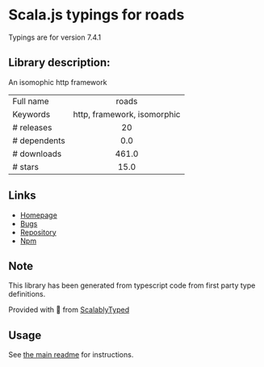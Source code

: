 
# Scala.js typings for roads

Typings are for version 7.4.1

## Library description:
An isomophic http framework

|                    |                 |
| ------------------ | :-------------: |
| Full name          | roads |
| Keywords           | http, framework, isomorphic |
| # releases         | 20 |
| # dependents       | 0.0 |
| # downloads        | 461.0 |
| # stars            | 15.0 |

## Links
- [Homepage](https://roadsjs.com)
- [Bugs](http://github.com/Dashron/roads/issues)
- [Repository](https://github.com/Dashron/roads)
- [Npm](https://www.npmjs.com/package/roads)
    


## Note
This library has been generated from typescript code from first party type definitions.

Provided with :purple_heart: from [ScalablyTyped](https://github.com/oyvindberg/ScalablyTyped)

## Usage
See [the main readme](../../readme.md) for instructions.



